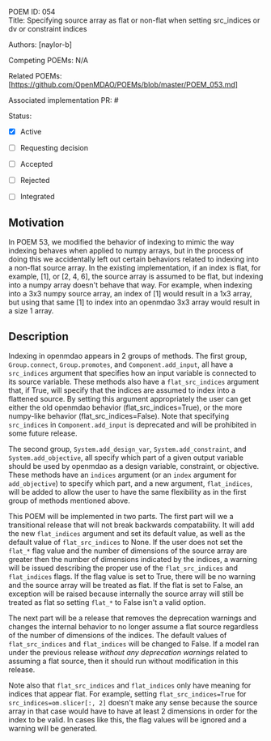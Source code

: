 POEM ID: 054  
Title: Specifying source array as flat or non-flat when setting src_indices or dv or constraint indices  

Authors: [naylor-b]  

Competing POEMs: N/A  

Related POEMs: [https://github.com/OpenMDAO/POEMs/blob/master/POEM_053.md]  

Associated implementation PR: #  

Status:  

- [x] Active  
- [ ] Requesting decision  
- [ ] Accepted  
- [ ] Rejected  
- [ ] Integrated  


## Motivation  

In POEM 53, we modified the behavior of indexing to mimic the way indexing behaves when applied
to numpy arrays, but in the process of doing this we accidentally left out certain behaviors
related to indexing into a non-flat source array.  In the existing implementation, if
an index is flat, for example, [1], or [2, 4, 6], the source array is assumed to be flat,
but indexing into a numpy array doesn't behave that way.  For example, when indexing into
a 3x3 numpy source array, an index of [1] would result in a 1x3 array, but using that same
[1] to index into an openmdao 3x3 array would result in a size 1 array.


## Description  

Indexing in openmdao appears in 2 groups of methods. The first group, `Group.connect`, `Group.promotes`,
and `Component.add_input`, all have a `src_indices` argument that specifies how an input variable
is connected to its source variable.  These methods also have a `flat_src_indices` argument that,
if True, will specify that the indices are assumed to index into a flattened source.  By setting
this argument appropriately the user can get either the old openmdao behavior (flat_src_indices=True),
or the more numpy-like behavior (flat_src_indices=False).  Note that specifying `src_indices` in
`Component.add_input` is deprecated and will be prohibited in some future release.

The second group, `System.add_design_var`, `System.add_constraint`, and `System.add_objective`,
all specify which part of a given output variable should be used by openmdao as a design variable,
constraint, or objective.  These methods have an `indices` argument (or an `index` argument for
`add_objective`) to specify which part, and a new argument, `flat_indices`, will be added to
allow the user to have the same flexibility as in the first group of methods mentioned above.

This POEM will be implemented in two parts.  The first part will we a transitional release that
will not break backwards compatability. It will add the new `flat_indices` argument and set its
default value, as well as the default value of `flat_src_indices` to None.  If the user does not 
set the `flat_*` flag value and the number of dimensions of the 
source array are greater then the number of dimensions indicated by the indices, a warning
will be issued describing the proper use of the `flat_src_indices` and `flat_indices` flags.
If the flag value is set to True, there will be no warning and the source array will be treated
as flat.  If the flat is set to False, an exception will be raised because internally the 
source array will still be treated as flat so setting `flat_*` to False isn't a valid option.

The next part will be a release that removes the deprecation warnings and changes the internal
behavior to no longer assume a flat source regardless of the number of dimensions of the indices.
The default values of `flat_src_indices` and `flat_indices` will be changed to False.  If a model
ran under the previous release *without any deprecation warnings* related to assuming a flat source,
then it should run without modification in this release.

Note also that `flat_src_indices` and `flat_indices` only have meaning for indices that appear
flat.  For example, setting `flat_src_indices=True` for `src_indices=om.slicer[:, 2]` doesn't
make any sense because the source array in that case would have to have at least 2 dimensions in
order for the index to be valid.  In cases like this, the flag values will be ignored and a warning
will be generated.

